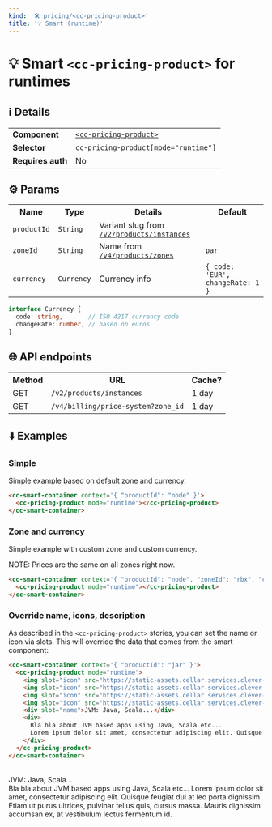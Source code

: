 ```yaml
---
kind: '🛠 pricing/<cc-pricing-product>'
title: '💡 Smart (runtime)'
---
```

# 💡 Smart `<cc-pricing-product>` for runtimes

## ℹ️ Details

<table>
  <tr><td><strong>Component    </strong> <td><a href="https://www.clever-cloud.com/doc/clever-components/?path=/docs/%F0%9F%9B%A0-pricing-cc-pricing-product--default-story"><code>&lt;cc-pricing-product&gt;</code></a>
  <tr><td><strong>Selector     </strong> <td><code>cc-pricing-product[mode="runtime"]</code>
  <tr><td><strong>Requires auth</strong> <td>No
</table>

## ⚙️ Params

<table>
  <tr><th>Name                      <th>Type                  <th>Details                                                                                                                <th>Default
  <tr><td><code>productId</code>    <td><code>String</code>   <td>Variant slug from <a href="https://api.clever-cloud.com/v2/products/instances"><code>/v2/products/instances</code></a> <td>
  <tr><td><code>zoneId</code>       <td><code>String</code>   <td>Name from <a href="https://api.clever-cloud.com/v4/products/zones"><code>/v4/products/zones</code></a>                 <td><code>par</code>
  <tr><td><code>currency</code>     <td><code>Currency</code> <td>Currency info                                                                                                          <td><code>{ code: 'EUR', changeRate: 1 }</code>
</table>

```ts
interface Currency {
  code: string,       // ISO 4217 currency code
  changeRate: number, // based on euros
}
```

## 🌐 API endpoints

<table>
  <tr><th>Method <th>URL                                           <th>Cache?
  <tr><td>GET    <td><code>/v2/products/instances</code>           <td>1 day
  <tr><td>GET    <td><code>/v4/billing/price-system?zone_id</code> <td>1 day
</table>

## ⬇️️ Examples

### Simple

Simple example based on default zone and currency.

```html
<cc-smart-container context='{ "productId": "node" }'>
  <cc-pricing-product mode="runtime"></cc-pricing-product>
</cc-smart-container>
```

<cc-smart-container context='{ "productId": "node" }'>
  <cc-pricing-product mode="runtime"></cc-pricing-product>
</cc-smart-container>

### Zone and currency

Simple example with custom zone and custom currency.

NOTE: Prices are the same on all zones right now.

```html
<cc-smart-container context='{ "productId": "node", "zoneId": "rbx", "currency": { "code": "USD", "changeRate": 1.1802 } }'>
  <cc-pricing-product mode="runtime"></cc-pricing-product>
</cc-smart-container>
```

<cc-smart-container context='{ "productId": "node", "zoneId": "rbx", "currency": { "code": "USD", "changeRate": 1.1802 } }'>
  <cc-pricing-product mode="runtime"></cc-pricing-product>
</cc-smart-container>

### Override name, icons, description

As described in the `<cc-pricing-product>` stories, you can set the name or icon via slots.
This will override the data that comes from the smart component:

```html
<cc-smart-container context='{ "productId": "jar" }'>
  <cc-pricing-product mode="runtime">
    <img slot="icon" src="https://static-assets.cellar.services.clever-cloud.com/logos/java-jar.svg" alt="">
    <img slot="icon" src="https://static-assets.cellar.services.clever-cloud.com/logos/scala.svg" alt="">
    <img slot="icon" src="https://static-assets.cellar.services.clever-cloud.com/logos/maven.svg" alt="">
    <img slot="icon" src="https://static-assets.cellar.services.clever-cloud.com/logos/gradle.svg" alt="">
    <div slot="name">JVM: Java, Scala...</div>
    <div>
      Bla bla about JVM based apps using Java, Scala etc...
      Lorem ipsum dolor sit amet, consectetur adipiscing elit. Quisque feugiat dui at leo porta dignissim. Etiam ut purus ultrices, pulvinar tellus quis, cursus massa. Mauris dignissim accumsan ex, at vestibulum lectus fermentum id.
    </div>
  </cc-pricing-product>
</cc-smart-container>
```

<cc-smart-container context='{ "productId": "jar" }'>
  <cc-pricing-product mode="runtime">
    <img slot="icon" src="https://static-assets.cellar.services.clever-cloud.com/logos/java-jar.svg" alt="">
    <img slot="icon" src="https://static-assets.cellar.services.clever-cloud.com/logos/scala.svg" alt="">
    <img slot="icon" src="https://static-assets.cellar.services.clever-cloud.com/logos/maven.svg" alt="">
    <img slot="icon" src="https://static-assets.cellar.services.clever-cloud.com/logos/gradle.svg" alt="">
    <div slot="name">JVM: Java, Scala...</div>
    <div>
      Bla bla about JVM based apps using Java, Scala etc...
      Lorem ipsum dolor sit amet, consectetur adipiscing elit. Quisque feugiat dui at leo porta dignissim. Etiam ut purus ultrices, pulvinar tellus quis, cursus massa. Mauris dignissim accumsan ex, at vestibulum lectus fermentum id.
    </div>
  </cc-pricing-product>
</cc-smart-container>
